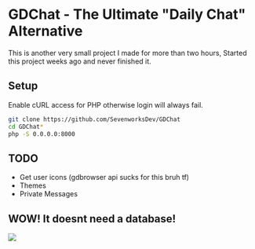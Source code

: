 # GDChat - The Ultimate "Daily Chat" Alternative
This is another very small project I made for more than two hours, Started this project weeks ago and never finished it.
## Setup
Enable cURL access for PHP otherwise login will always fail.
```bash
git clone https://github.com/SevenworksDev/GDChat
cd GDChat*
php -S 0.0.0.0:8000
```
## TODO
- Get user icons (gdbrowser api sucks for this bruh tf)
- Themes
- Private Messages
## WOW! It doesnt need a database!
<img src="https://pbs.twimg.com/profile_images/1514124230656692226/4Wh0zb90_400x400.jpg">
